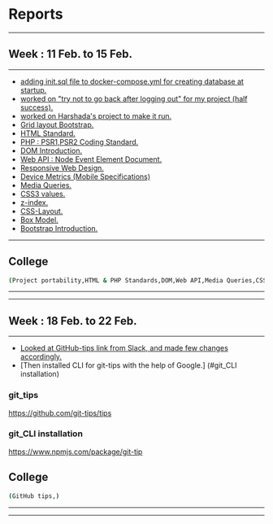 # Reports

--------------------------------------------------------------------------------

## Week : 11 Feb. to 15 Feb.
________________________________________________________________________________

* [adding init.sql file to docker-compose.yml for creating database at startup.](#)
* [worked on "try not to go back after logging out" for my project (half success).](#)
* [worked on Harshada's project to make it run.](#)
* [Grid layout Bootstrap.](#)
* [HTML Standard.](#)
* [PHP : PSR1,PSR2 Coding Standard.](#)
* [DOM Introduction.](#)
* [Web API : Node Event Element Document.](#)
* [Responsive Web Design.](#)
* [Device Metrics (Mobile Specifications)](#)
* [Media Queries.](#)
* [CSS3 values.](#)
* [z-index.](#)
* [CSS-Layout.](#)
* [Box Model.](#)
* [Bootstrap Introduction.](#)

________________________________________________________________________________

## College 
```sh
(Project portability,HTML & PHP Standards,DOM,Web API,Media Queries,CSS layout)
```
--------------------------------------------------------------------------------
--------------------------------------------------------------------------------


## Week : 18 Feb. to 22 Feb.

--------------------------------------------------------------------------------

* [Looked at GitHub-tips link from Slack, and made few changes accordingly.](#git_tips)
* [Then installed CLI for git-tips with the help of Google.] (#git_CLI installation)


### git_tips
https://github.com/git-tips/tips

### git_CLI installation
https://www.npmjs.com/package/git-tip


## College 
```sh
(GitHub tips,)
```

--------------------------------------------------------------------------------
--------------------------------------------------------------------------------

